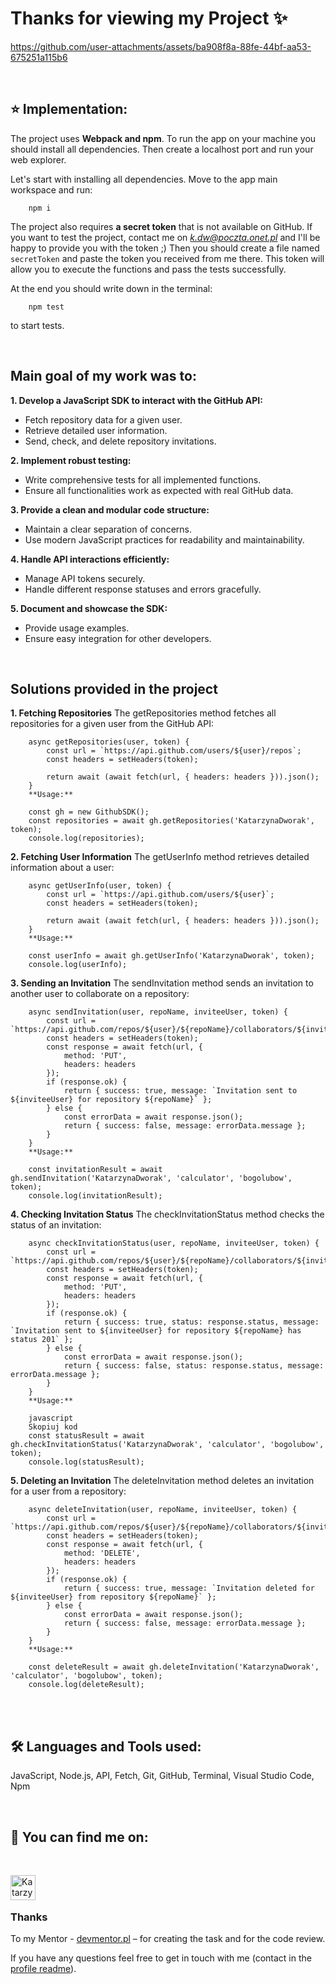# Thanks for viewing my Project ✨

https://github.com/user-attachments/assets/ba908f8a-88fe-44bf-aa53-675251a115b6

<br />

## :star: **Implementation:**
The project uses **Webpack and npm**. To run the app on your machine you should install all dependencies. Then create a localhost port and run your web explorer.

Let's start with installing all dependencies. Move to the app main workspace and run:

        npm i
        
The project also requires **a secret token** that is not available on GitHub. If you want to test the project, contact me on *k.dw@poczta.onet.pl* and I'll be happy to provide you with the token ;) Then you should create a file named `secretToken` and paste the token you received from me there. This token will allow you to execute the functions and pass the tests successfully. 
        
At the end you should write down in the terminal:

        npm test
        
to start tests.

<br />

## Main goal of my work was to:
**1. Develop a JavaScript SDK to interact with the GitHub API:**

- Fetch repository data for a given user.
- Retrieve detailed user information.
- Send, check, and delete repository invitations.

**2. Implement robust testing:**

- Write comprehensive tests for all implemented functions.
- Ensure all functionalities work as expected with real GitHub data.

**3. Provide a clean and modular code structure:**
- Maintain a clear separation of concerns.
- Use modern JavaScript practices for readability and maintainability.

**4. Handle API interactions efficiently:**

- Manage API tokens securely.
- Handle different response statuses and errors gracefully.

**5. Document and showcase the SDK:**

- Provide usage examples.
- Ensure easy integration for other developers.
<br />

## Solutions provided in the project
**1. Fetching Repositories**
The getRepositories method fetches all repositories for a given user from the GitHub API:

        async getRepositories(user, token) {
            const url = `https://api.github.com/users/${user}/repos`;
            const headers = setHeaders(token);
        
            return await (await fetch(url, { headers: headers })).json();
        }
        **Usage:**

        const gh = new GithubSDK();
        const repositories = await gh.getRepositories('KatarzynaDworak', token);
        console.log(repositories);

**2. Fetching User Information**
The getUserInfo method retrieves detailed information about a user:

        async getUserInfo(user, token) {
            const url = `https://api.github.com/users/${user}`;
            const headers = setHeaders(token);
        
            return await (await fetch(url, { headers: headers })).json();
        }
        **Usage:**
        
        const userInfo = await gh.getUserInfo('KatarzynaDworak', token);
        console.log(userInfo);
**3. Sending an Invitation**
The sendInvitation method sends an invitation to another user to collaborate on a repository:

        async sendInvitation(user, repoName, inviteeUser, token) {
            const url = `https://api.github.com/repos/${user}/${repoName}/collaborators/${inviteeUser}`;
            const headers = setHeaders(token);
            const response = await fetch(url, {
                method: 'PUT',
                headers: headers
            });
            if (response.ok) {
                return { success: true, message: `Invitation sent to ${inviteeUser} for repository ${repoName}` };
            } else {
                const errorData = await response.json();
                return { success: false, message: errorData.message };
            }
        }
        **Usage:**

        const invitationResult = await gh.sendInvitation('KatarzynaDworak', 'calculator', 'bogolubow', token);
        console.log(invitationResult);

**4. Checking Invitation Status**
The checkInvitationStatus method checks the status of an invitation:

        async checkInvitationStatus(user, repoName, inviteeUser, token) {
            const url = `https://api.github.com/repos/${user}/${repoName}/collaborators/${inviteeUser}`;
            const headers = setHeaders(token);
            const response = await fetch(url, {
                method: 'PUT',
                headers: headers
            });
            if (response.ok) {
                return { success: true, status: response.status, message: `Invitation sent to ${inviteeUser} for repository ${repoName} has status 201` };
            } else {
                const errorData = await response.json();
                return { success: false, status: response.status, message: errorData.message };
            }
        }
        **Usage:**
        
        javascript
        Skopiuj kod
        const statusResult = await gh.checkInvitationStatus('KatarzynaDworak', 'calculator', 'bogolubow', token);
        console.log(statusResult);
        
**5. Deleting an Invitation**
The deleteInvitation method deletes an invitation for a user from a repository:

        async deleteInvitation(user, repoName, inviteeUser, token) {
            const url = `https://api.github.com/repos/${user}/${repoName}/collaborators/${inviteeUser}`;
            const headers = setHeaders(token);
            const response = await fetch(url, {
                method: 'DELETE',
                headers: headers
            });
            if (response.ok) {
                return { success: true, message: `Invitation deleted for ${inviteeUser} from repository ${repoName}` };
            } else {
                const errorData = await response.json();
                return { success: false, message: errorData.message };
            }
        }
        **Usage:**

        const deleteResult = await gh.deleteInvitation('KatarzynaDworak', 'calculator', 'bogolubow', token);
        console.log(deleteResult);
<br />
<br />

## 🛠️ Languages and Tools used: 
JavaScript, Node.js, API, Fetch, Git, GitHub, Terminal, Visual Studio Code, Npm

<br />

## :blue_heart:  You can find me on: 
<br />

[<img align="left" alt="Katarzyna Dworak LinkedIn" width="40px" src="https://cdn.jsdelivr.net/npm/simple-icons@v3/icons/linkedin.svg" />](https://www.linkedin.com/in/katarzynadworakk/)

<br /> 
<br />

### Thanks
To my Mentor - [devmentor.pl](https://devmentor.pl/) – for creating the task and for the code review.

If you have any questions feel free to get in touch with me (contact in the [profile readme](https://github.com/katarzynadworak)).
